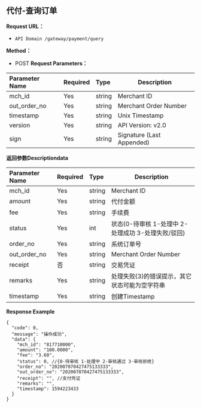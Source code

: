 ## 代付-查询订单

**Request URL：**
- `API Domain /gateway/payment/query `

**Method：**
- POST
**Request Parameters：**

| Parameter Name         |Required|Type|Description|
|:------------|:---|:----- |-----   |
| mch_id      |Yes  |string |Merchant ID   |
| out_order_no|Yes  |string | Merchant Order Number |
| timestamp   |Yes  |string | Unix Timestamp  |
| version     |Yes  |string | API Version: v2.0 |
| sign        |Yes  |string | Signature (Last Appended) |


**返回参数Descriptiondata**

|Parameter Name|Required|Type|Description|
|:----|:---|:-----|-----|
|mch_id |Yes  |string |Merchant ID  |
|amount |Yes  |string |代付金额 |
|fee |Yes  |string |手续费 |
|status |Yes  |int |状态{0-待审核 1-处理中 2-处理成功 3-处理失败/驳回} |
|order_no |Yes  |string |系统订单号 |
|out_order_no |Yes  |string |Merchant Order Number |
|receipt |否  |string |交易凭证|
|remarks |Yes  |string |处理失败{3}的错误提示，其它状态可能为空字符串 |
|timestamp |Yes  |string |创建Timestamp |
**Response Example**

```
{
  "code": 0,
  "message": "操作成功",
  "data": {
    "mch_id": "817710000",
    "amount": "100.0000",
    "fee": "3.60",
    "status": 0, //{0-待审核 1-处理中 2-审核通过 3-审核拒绝}
    "order_no": "202007070427475133333",
    "out_order_no": "202007070427475133333",
    "receipt": "", //支付凭证
    "remarks": "",
    "timestamp": 1594223433
  }
}
```

